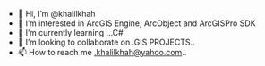 - 👋 Hi, I’m @khalilkhah
- 👀 I’m interested in ArcGIS Engine, ArcObject and ArcGISPro SDK
- 🌱 I’m currently learning ...C#
- 💞️ I’m looking to collaborate on .GIS PROJECTS..
- 📫 How to reach me .khalilkhah@yahoo.com..

<!---
khalilkhah/khalilkhah is a ✨ special ✨ repository because its `README.md` (this file) appears on your GitHub profile.
You can click the Preview link to take a look at your changes.
--->
